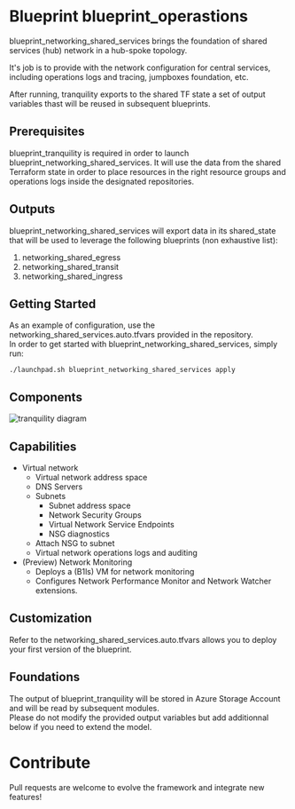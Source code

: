 # <NOT READY FOR RELEASE>
# Blueprint blueprint_operastions
blueprint_networking_shared_services brings the foundation of shared services (hub) network in a hub-spoke topology. <br/>

It's job is to provide with the network configuration for central services, including operations logs and tracing, jumpboxes foundation, etc. <br/>

After running, tranquility exports to the shared TF state a set of output variables thast will be reused in subsequent blueprints.  

## Prerequisites
blueprint_tranquility is required in order to launch blueprint_networking_shared_services.
It will use the data from the shared Terraform state in order to place resources in the right resource groups and operations logs inside the designated repositories.  

## Outputs 
blueprint_networking_shared_services will export data in its shared_state that will be used to leverage the following blueprints (non exhaustive list):
1. networking_shared_egress
2. networking_shared_transit
3. networking_shared_ingress


## Getting Started
As an example of configuration, use the networking_shared_services.auto.tfvars provided in the repository. 
 <br/>
 In order to get started with blueprint_networking_shared_services, simply run: 
```
./launchpad.sh blueprint_networking_shared_services apply
```
## Components

![tranquility diagram](https://raw.githubusercontent.com/aztfmod/blueprints/master/blueprint_tranquility/tranquility.png "tranquility diagram")

## Capabilities

 - Virtual network
    - Virtual network address space
    - DNS Servers 
    - Subnets
        - Subnet address space
        - Network Security Groups 
        - Virtual Network Service Endpoints
        - NSG diagnostics
    - Attach NSG to subnet
    - Virtual network operations logs and auditing
 - (Preview) Network Monitoring 
    - Deploys a (B1ls) VM for network monitoring
    - Configures Network Performance Monitor and Network Watcher extensions. 


## Customization 
Refer to the networking_shared_services.auto.tfvars allows you to deploy your first version of the blueprint.

## Foundations
The output of blueprint_tranquility will be stored in Azure Storage Account and will be read by subsequent modules. <br/> Please do not modify the provided output variables but add additionnal below if you need to extend the model.



# Contribute
Pull requests are welcome to evolve the framework and integrate new features!